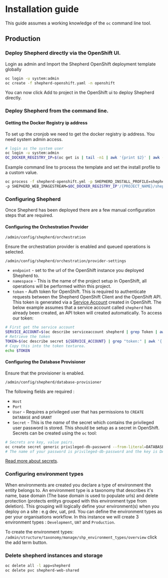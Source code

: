 # Installation guide

This guide assumes a working knowledge of the `oc` command line tool. 

## Production

### Deploy Shepherd directly via the OpenShift UI.
Login as admin and Import the Shepherd OpenShift deployment template globally
```bash
oc login -u system:admin
oc create -f shepherd-openshift.yaml -n openshift
```
You can now click Add to project in the OpenShift ui to deploy Shepherd directly.

### Deploy Shepherd from the command line.

#### Getting the Docker Registry ip address
To set up the cronjob we need to get the docker registry ip address. You need system admin access.

```bash
# login as the system user 
oc login -u system:admin
OC_DOCKER_REGISTRY_IP=$(oc get is | tail -n1 | awk '{print $2}' | awk -F '/' '{print $1}') 
```

Example command line to process the template and set the install profile to a custom value. 
```bash
oc process -f shepherd-openshift.yml -p SHEPHERD_INSTALL_PROFILE=shepherd \
-p SHEPHERD_WEB_IMAGESTREAM=$OC_DOCKER_REGISTRY_IP'/{PROJECT_NAME}/shepherd-web-is:latest' | oc create -f -
```

### Configuring Shepherd

Once Shepherd has been deployed there are a few manual configuration steps that are required. 

#### Configuring the Orchestration Provider

`/admin/config/shepherd/orchestration`

Ensure the orchestration provider is enabled and queued operations is selected.

`/admin/config/shepherd/orchestration/provider-settings`

- `endpoint` - set to the url of the OpenShift instance you deployed Shepherd to.
- `namespace` - This is the name of the project setup in OpenShift, all operations will be performed within this project.
- `token` - Auth token for OpenShift. This is required to authenticate requests between the Shepherd OpenShift Client and the OpenShift API.
   This token is generated via a [Service Account](https://docs.openshift.com/container-platform/3.5/dev_guide/service_accounts.html) created in OpenShift. 
   The below example assumes that a service account called `shepherd` has already been created, an API token will created automatically. 
   To access our token:
```bash
# First get the service account
SERVICE_ACCOUNT=$(oc describe serviceaccount shepherd | grep Token | awk '{ print $2 }')
# Retrieve the token 
TOKEN=$(oc describe secret ${SERVICE_ACCOUNT} | grep "token:" | awk '{ print $2 }')
# Copy this into the token textarea.
echo $TOKEN
```

#### Configuring the Database Provisioner

Ensure that the provisioner is enabled. 

`/admin/config/shepherd/database-provisioner`

The following fields are required : 
- `Host` 
- `Port`
- `User` - Requires a privileged user that has permissions to `CREATE DATABASE` and `GRANT`
- `Secret` - This is the *name* of the secret which contains the privileged user password is stored. This should be setup as a secret in OpenShift.
Secrets can be created using the `oc` tool:
```bash
# Secrets are key, value pairs. 
oc create secret generic privileged-db-password --from-literal=DATABASE_PASSWORD=SUPERSECRETPWD
# The name of your password is privileged-db-password and the key is DATABASE_PASSWORD.
``` 
[Read more about secrets](https://docs.openshift.com/container-platform/3.5/dev_guide/secrets.html). 

### Configuring environment types

When environments are created you declare a type of environment the entity belongs to. An environment type is a taxonomy that describes it's name,
base domain (The base domain is used to populate urls) and delete protection (protects entitys grouped with this environment type from deletion). 
This grouping will logically define your environment(s) when you deploy on a site : e.g dev, uat, prd. You can define the environment types as per your 
organisations workflow. In this instance we will create 3 environment types : `Development`, `UAT` and `Production`.

To create the environment types: 
`/admin/structure/taxonomy/manage/shp_environment_types/overview` click the add term button. 

### Delete shepherd instances and storage
```bash
oc delete all -l app=shepherd
oc delete pvc shepherd-web-shared
```
